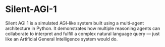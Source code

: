 # Silent-AGI-1
Silent AGI 1 is a simulated AGI-like system built using a multi-agent architecture in Python. It demonstrates how multiple reasoning agents can collaborate to interpret and fulfill a complex natural language query — just like an Artificial General Intelligence system would do.
